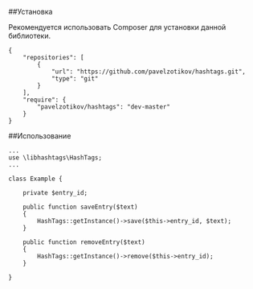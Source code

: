 ##Установка

Рекомендуется использовать Composer для установки данной библиотеки.

```
{
	"repositories": [
		{
			"url": "https://github.com/pavelzotikov/hashtags.git",
			"type": "git"
		}
	],
	"require": {
		"pavelzotikov/hashtags": "dev-master"
	}
}
```

##Использование

```
... 
use \libhashtags\HashTags;
... 

class Example {

    private $entry_id; 

    public function saveEntry($text)
    {
        HashTags::getInstance()->save($this->entry_id, $text);   
    }
    
    public function removeEntry($text)
    {
        HashTags::getInstance()->remove($this->entry_id);   
    }

}

```